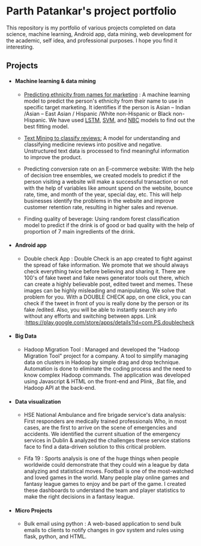 # Parth Patankar's project portfolio
This repository is my portfolio of various projects completed on data science, machine learning, Android app, data mining, web development for the academic, self idea, and professional purposes. I hope you find it interesting.

## Projects
 - #### Machine learning & data mining
  
      -  [Predicting ethnicity from names for marketing](https://github.com/parth2545/Parth-Patankar-s-project-portfolio/tree/main/Predicting%20ethnicity%20from%20names%20for%20marketing) : A machine learning model to predict the person's ethnicity from their name to use in specific target marketing. It identifies if the person is Asian – Indian /Asian – East Asian / Hispanic /White non-Hispanic or Black non-Hispanic. We have used [LSTM](https://github.com/parth2545/Parth-Patankar-s-project-portfolio/blob/main/Predicting%20ethnicity%20from%20names%20for%20marketing/LSTM_Single_alphabet.ipynb), [SVM](https://github.com/parth2545/Parth-Patankar-s-project-portfolio/blob/main/Predicting%20ethnicity%20from%20names%20for%20marketing/SVM_model.ipynb), and [NBC](https://github.com/parth2545/Parth-Patankar-s-project-portfolio/blob/main/Predicting%20ethnicity%20from%20names%20for%20marketing/NBC_Name_model.ipynb) models to find out the best fitting model.
      
      -  [Text Mining to classify reviews:](https://github.com/parth2545/Parth-Patankar-s-project-portfolio/tree/main/Text%20Mining%20to%20classify%20reviews) A model for understanding and classifying medicine reviews into positive and negative. Unstructured text data is processed to find meaningful information to improve the product.
      
      -  Predicting conversion rate on an E-commerce website: With the help of decision tree ensembles, we created models to predict if the person visiting a website will make a successful transaction or not with the help of variables like amount spend on the website, bounce rate, time, and month of the year, special day, etc. This will help businesses identify the problems in the website and improve customer retention rate, resulting in higher sales and revenue.
     
     -  Finding quality of beverage: Using random forest classification model to predict if the drink is of good or bad quality with the help of proportion of 7 main ingredients of the drink.

 - #### Android app
 
      -  Double check App : Double Check is an app created to fight against the spread of fake information. We promote that we should always check everything twice before believing and sharing it. There are 100's of fake tweet and fake news generator tools out there, which can create a highly believable post, edited tweet and memes. These images can be highly misleading and manipulating. We solve that problem for you. With a DOUBLE CHECK app, on one click, you can check if the tweet in front of you is really done by the person or its fake /edited. Also, you will be able to instantly search any info without any efforts and switching between apps. Link :https://play.google.com/store/apps/details?id=com.PS.doublecheck

  - #### Big Data

      - Hadoop Migration Tool : Managed and developed the "Hadoop Migration Tool" project for a company. A tool to simplify managing data on clusters in Hadoop by simple drag and drop technique. Automation is done to eliminate the coding process and the need to know complex Hadoop commands. The application was developed using Javascript & HTML on the front-end and Plink, .Bat file, and Hadoop API at the back-end.

- #### Data visualization

     -  HSE National Ambulance and fire brigade service's data analysis: First responders are medically trained professionals Who, in most cases, are the first to arrive on the scene of emergencies and accidents. We identified the current situation of the emergency services in Dublin & analyzed the challenges these service stations face to find a data-driven solution to this critical problem.

     - Fifa 19 : Sports analysis is one of the huge things when people worldwide could demonstrate that they could win a league by data analyzing and statistical moves. Football is one of the most-watched and loved games in the world. Many people play online games and fantasy league games to enjoy and be part of the game. I created these dashboards to understand the team and player statistics to make the right decisions in a fantasy league.

- #### Micro Projects

  -   Bulk email using python : A web-based application to send bulk emails to clients to notify changes in gov system and rules using flask, python, and HTML.

